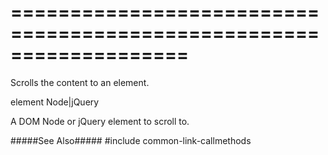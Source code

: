 ===================================================================
===================================================================

<!--shortDescription-->
Scrolls the content to an element.
<!--/shortDescription-->

<!--paramName1-->element<!--/paramName1-->
<!--paramType1-->Node|jQuery<!--/paramType1-->
<!--paramDescription1-->
A DOM Node or jQuery element to scroll to.
<!--/paramDescription1-->

<!--fullDescription-->
#####See Also#####
#include common-link-callmethods
<!--/fullDescription-->